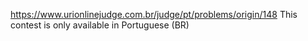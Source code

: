 https://www.urionlinejudge.com.br/judge/pt/problems/origin/148
This contest is only available in Portuguese (BR)